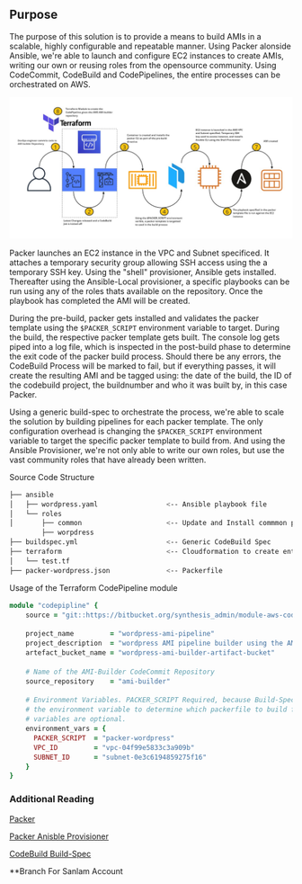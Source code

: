 ## Purpose

The purpose of this solution is to provide a means to build AMIs in a scalable, highly configurable and repeatable manner. Using Packer alonside Ansible, we're able to launch and configure EC2 instances to create AMIs, writing  our own or reusing roles from the opensource community. Using CodeCommit, CodeBuild and CodePipelines, the entire processes can be orchestrated on AWS. 


![Packer AMI Builder](images/ami-builder.png)


Packer launches an EC2 instance in the VPC and Subnet specificed. It attaches a temporary security group allowing SSH access using the a temporary SSH key. Using the "shell" provisioner, Ansible gets installed. Thereafter using the Ansible-Local provisioner, a specific playbooks can be run using any of the roles thats available on the repository. Once the playbook has completed the AMI will be created. 

During the pre-build, packer gets installed and validates the packer template using the ```$PACKER_SCRIPT``` environment variable to target. During the build, the respective packer template gets built. The console log gets piped into a log file, which is inspected in the post-build phase to determine the exit code of the packer build process. Should there be any errors, the CodeBuild Process will be marked to fail, but if everything passes, it will create the resulting AMI and be tagged using: the date of the build, the ID of the codebuild project, the buildnumber and who it was built by, in this case Packer. 

Using a generic build-spec to orchestrate the process, we're able to scale the solution by building pipelines for each packer template. The only configuration overhead is changing the ```$PACKER_SCRIPT``` environment variable to target the specific packer template to build from. And using the Ansible Provisioner, we're not only able to write our own roles, but use the vast community roles that have already been written. 

Source Code Structure

```bash
├── ansible
│   ├── wordpress.yaml                 <-- Ansible playbook file
│   └── roles
│       ├── common                     <-- Update and Install commmon packages
        ├── worpdress                  
├── buildspec.yml                      <-- Generic CodeBuild Spec 
├── terraform                          <-- Cloudformation to create entire pipeline
│   └── test.tf
├── packer-wordpress.json              <-- Packerfile 
```


Usage of the Terraform CodePipeline module

```ruby
module "codepipline" {
    source = "git::https://bitbucket.org/synthesis_admin/module-aws-codepipeline.git"

    project_name         = "wordpress-ami-pipeline"
    project_description  = "wordpress AMI pipeline builder using the AMI builder repository"
    artefact_bucket_name = "wordpress-ami-builder-artifact-bucket"
    
    # Name of the AMI-Builder CodeCommit Repository
    source_repository    = "ami-builder"

    # Environment Variables. PACKER_SCRIPT Required, because Build-Spec references
    # the environment variable to determine which packerfile to build from. Other 
    # variables are optional.
    environment_vars = {
      PACKER_SCRIPT  = "packer-wordpress"
      VPC_ID         = "vpc-04f99e5833c3a909b"
      SUBNET_ID      = "subnet-0e3c6194859275f16"
    }
}
```

### Additional Reading
[Packer](https://packer.io/) 

[Packer Anisble Provisioner](https://packer.io/docs/provisioners/ansible-local.html)

[CodeBuild Build-Spec](https://docs.aws.amazon.com/codebuild/latest/userguide/build-spec-ref.html)

**Branch For Sanlam Account